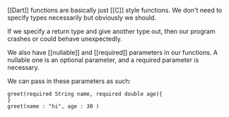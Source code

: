 [[Dart]] functions are basically just [[C]] style functions. We don't need to specify types necessarily but obviously we should. 

If we specify a return type and give another type out, then our program crashes or could behave unexpectedly. 

We also have [[nullable]] and [[required]] parameters in our functions. A nullable one is an optional parameter, and a required parameter is necessary. 

We can pass in these parameters as such:
```
greet(required String name, required double age){
}
greet(name : "hi", age : 30 )
```